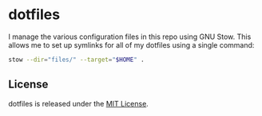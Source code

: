 # dotfiles

I manage the various configuration files in this repo using GNU Stow. This allows me to set up symlinks for all of my dotfiles using a single command:

```bash
stow --dir="files/" --target="$HOME" .
```

## License

dotfiles is released under the [MIT License](LICENSE).

